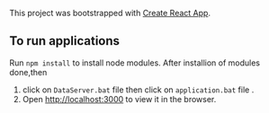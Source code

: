 This project was bootstrapped with [Create React App](https://github.com/facebookincubator/create-react-app).


## To run applications

Run `npm install` to install node modules.
After installion of modules done,then 
  1. click on `DataServer.bat` file then click on `application.bat` file .
  3. Open [http://localhost:3000](http://localhost:3000) to view it in the browser.

